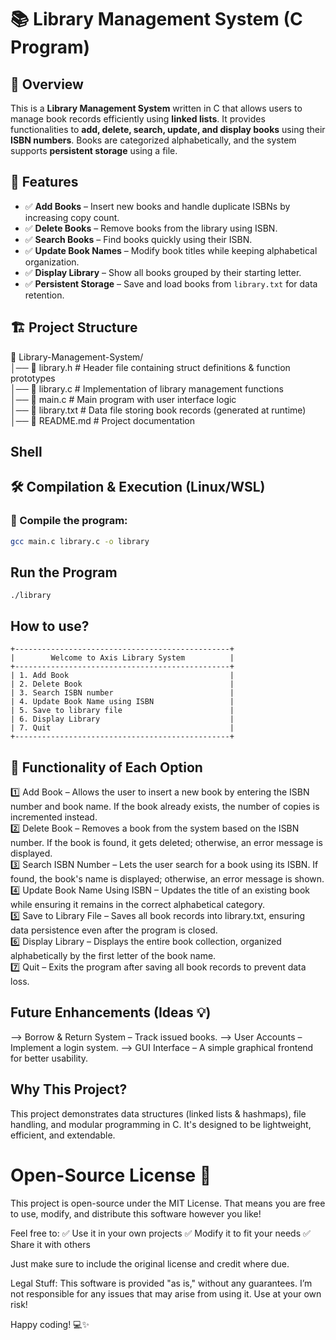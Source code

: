 # 📚 Library Management System (C Program)

## 📌 Overview
This is a **Library Management System** written in C that allows users to manage book records efficiently using **linked lists**. It provides functionalities to **add, delete, search, update, and display books** using their **ISBN numbers**. Books are categorized alphabetically, and the system supports **persistent storage** using a file.

## 🚀 Features
- ✅ **Add Books** – Insert new books and handle duplicate ISBNs by increasing copy count.
- ✅ **Delete Books** – Remove books from the library using ISBN.
- ✅ **Search Books** – Find books quickly using their ISBN.
- ✅ **Update Book Names** – Modify book titles while keeping alphabetical organization.
- ✅ **Display Library** – Show all books grouped by their starting letter.
- ✅ **Persistent Storage** – Save and load books from `library.txt` for data retention.

## 🏗️ Project Structure
📂 Library-Management-System/<br>
│── 📜 library.h # Header file containing struct definitions & function prototypes <br>
│── 📜 library.c # Implementation of library management functions <br>
│── 📜 main.c # Main program with user interface logic <br>
│── 📜 library.txt # Data file storing book records (generated at runtime) <br>
│── 📜 README.md # Project documentation<br>

## Shell

## 🛠️ Compilation & Execution (Linux/WSL)
### 🔨 Compile the program:
```bash
gcc main.c library.c -o library
```
## Run the Program
```
./library
```

## How to use?
```
+------------------------------------------------+ 
|        Welcome to Axis Library System          | 
+------------------------------------------------+ 
| 1. Add Book                                    | 
| 2. Delete Book                                 | 
| 3. Search ISBN number                          | 
| 4. Update Book Name using ISBN                 | 
| 5. Save to library file                        | 
| 6. Display Library                             | 
| 7. Quit                                        | 
+------------------------------------------------+ 
```

## 🎯 Functionality of Each Option
1️⃣ Add Book – Allows the user to insert a new book by entering the ISBN number and book name. If the book already exists, the number of copies is incremented instead. <br>
2️⃣ Delete Book – Removes a book from the system based on the ISBN number. If the book is found, it gets deleted; otherwise, an error message is displayed. <br>
3️⃣ Search ISBN Number – Lets the user search for a book using its ISBN. If found, the book's name is displayed; otherwise, an error message is shown. <br>
4️⃣ Update Book Name Using ISBN – Updates the title of an existing book while ensuring it remains in the correct alphabetical category. <br>
5️⃣ Save to Library File – Saves all book records into library.txt, ensuring data persistence even after the program is closed. <br>
6️⃣ Display Library – Displays the entire book collection, organized alphabetically by the first letter of the book name. <br>
7️⃣ Quit – Exits the program after saving all book records to prevent data loss.



## Future Enhancements (Ideas 💡)
--> Borrow & Return System – Track issued books.
--> User Accounts – Implement a login system.
--> GUI Interface – A simple graphical frontend for better usability.

## Why This Project?
This project demonstrates data structures (linked lists & hashmaps), file handling, and modular programming in C. It's designed to be lightweight, efficient, and extendable.

# Open-Source License 🚀
This project is open-source under the MIT License. That means you are free to use, modify, and distribute this software however you like!

Feel free to:
✅ Use it in your own projects
✅ Modify it to fit your needs
✅ Share it with others

Just make sure to include the original license and credit where due.

Legal Stuff:
This software is provided "as is," without any guarantees. I’m not responsible for any issues that may arise from using it. Use at your own risk!

Happy coding! 💻✨
